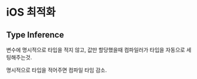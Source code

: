 iOS 최적화
===

Type Inference
---
변수에 명시적으로 타입을 적지 않고, 값만 할당했을때 컴파일러가 타입을 자동으로 세팅해주는것.

명시적으로 타입을 적어주면 컴파일 타임 감소.
